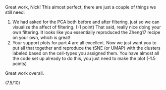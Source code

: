 Great work, Nick! This almost perfect, there are just a couple of things we still need:
1. We had asked for the PCA both before and after filtering, just so we can visualize the affect of filtering. (-1 point) That said, really nice doing your own filtering. It looks like you essentially reproduced the Zheng17 recipe on your own, which is great!
2. Your support plots for part 4 are all excellent. Now we just want you to put all that together and reproduce the tSNE (or UMAP) with the clusters labeled based on the cell-types you assigned them. You have almost all the code set up already to do this, you just need to make the plot (-1.5 points)

Great work overall.

(7.5/10)

